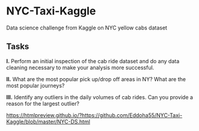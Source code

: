 # NYC-Taxi-Kaggle
Data science challenge from Kaggle on NYC yellow cabs dataset

## Tasks
**I.** Perform an initial inspection of the cab ride dataset and do any data cleaning necessary to make your analysis more successful.

**II.** What are the most popular pick up/drop off areas in NY? What are the most popular journeys?

**III.** Identify any outliers in the daily volumes of cab rides. Can you provide a reason for the largest outlier?

https://htmlpreview.github.io/?https://github.com/Eddoha55/NYC-Taxi-Kaggle/blob/master/NYC-DS.html

